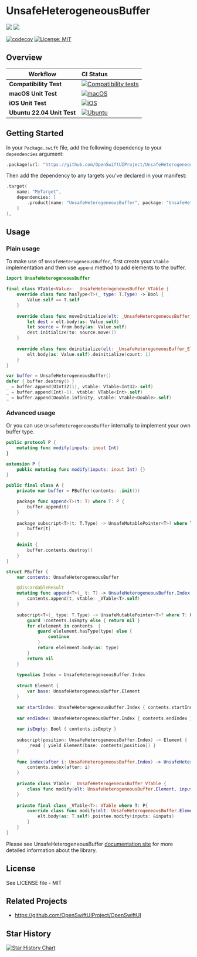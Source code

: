 # UnsafeHeterogeneousBuffer

[![](https://img.shields.io/endpoint?url=https%3A%2F%2Fswiftpackageindex.com%2Fapi%2Fpackages%2FOpenSwiftUIProject%2FUnsafeHeterogeneousBuffer%2Fbadge%3Ftype%3Dswift-versions)](https://swiftpackageindex.com/OpenSwiftUIProject/UnsafeHeterogeneousBuffer) [![](https://img.shields.io/endpoint?url=https%3A%2F%2Fswiftpackageindex.com%2Fapi%2Fpackages%2FOpenSwiftUIProject%2FUnsafeHeterogeneousBuffer%2Fbadge%3Ftype%3Dplatforms)](https://swiftpackageindex.com/OpenSwiftUIProject/UnsafeHeterogeneousBuffer)

[![codecov](https://codecov.io/gh/OpenSwiftUIProject/UnsafeHeterogeneousBuffer/graph/badge.svg?token=VDKQVOP20I)](https://codecov.io/gh/OpenSwiftUIProject/UnsafeHeterogeneousBuffer) [![License: MIT](https://img.shields.io/badge/License-MIT-blue.svg)](https://opensource.org/license/mit)

## Overview

| **Workflow** | **CI Status** |
|-|:-|
| **Compatibility Test** | [![Compatibility tests](https://github.com/OpenSwiftUIProject/UnsafeHeterogeneousBuffer/actions/workflows/compatibility_tests.yml/badge.svg)](https://github.com/OpenSwiftUIProject/UnsafeHeterogeneousBuffer/actions/workflows/compatibility_tests.yml) |
| **macOS Unit Test** | [![macOS](https://github.com/OpenSwiftUIProject/UnsafeHeterogeneousBuffer/actions/workflows/macos.yml/badge.svg)](https://github.com/OpenSwiftUIProject/UnsafeHeterogeneousBuffer/actions/workflows/macos.yml) |
| **iOS Unit Test** | [![iOS](https://github.com/OpenSwiftUIProject/UnsafeHeterogeneousBuffer/actions/workflows/ios.yml/badge.svg)](https://github.com/OpenSwiftUIProject/UnsafeHeterogeneousBuffer/actions/workflows/ios.yml) |
| **Ubuntu 22.04 Unit Test** | [![Ubuntu](https://github.com/OpenSwiftUIProject/UnsafeHeterogeneousBuffer/actions/workflows/ubuntu.yml/badge.svg)](https://github.com/OpenSwiftUIProject/UnsafeHeterogeneousBuffer/actions/workflows/ubuntu.yml) |

## Getting Started

In your `Package.swift` file, add the following dependency to your `dependencies` argument:

```swift
.package(url: "https://github.com/OpenSwiftUIProject/UnsafeHeterogeneousBuffer.git", from: "0.1.0"),
```

Then add the dependency to any targets you've declared in your manifest:

```swift
.target(
    name: "MyTarget", 
    dependencies: [
        .product(name: "UnsafeHeterogeneousBuffer", package: "UnsafeHeterogeneousBuffer"),
    ]
),
```

## Usage

### Plain usage

To make use of `UnsafeHeterogeneousBuffer`, first create your `VTable` implementation and then
use `append` method to add elements to the buffer.

```swift
import UnsafeHeterogeneousBuffer

final class VTable<Value>: _UnsafeHeterogeneousBuffer_VTable {
    override class func hasType<T>(_ type: T.Type) -> Bool {
        Value.self == T.self
    }
    
    override class func moveInitialize(elt: _UnsafeHeterogeneousBuffer_Element, from: _UnsafeHeterogeneousBuffer_Element) {
        let dest = elt.body(as: Value.self)
        let source = from.body(as: Value.self)
        dest.initialize(to: source.move())
    }
    
    override class func deinitialize(elt: _UnsafeHeterogeneousBuffer_Element) {
        elt.body(as: Value.self).deinitialize(count: 1)
    }
}

var buffer = UnsafeHeterogeneousBuffer()
defer { buffer.destroy() }      
_ = buffer.append(UInt32(1), vtable: VTable<Int32>.self)
_ = buffer.append(Int(-1), vtable: VTable<Int>.self)
_ = buffer.append(Double.infinity, vtable: VTable<Double>.self)
```

### Advanced usage

Or you can use `UnsafeHeterogeneousBuffer` internally to implement your own buffer type.

```swift
public protocol P {
    mutating func modify(inputs: inout Int)
}

extension P {
    public mutating func modify(inputs: inout Int) {}
}

public final class A {
    private var buffer = PBuffer(contents: .init())

    package func append<T>(t: T) where T: P {
        buffer.append(t)
    }
    
    package subscript<T>(t: T.Type) -> UnsafeMutablePointer<T>? where T: P {
        buffer[t]
    }

    deinit {
        buffer.contents.destroy()
    }
}

struct PBuffer {
    var contents: UnsafeHeterogeneousBuffer

    @discardableResult
    mutating func append<T>(_ t: T) -> UnsafeHeterogeneousBuffer.Index where T: P {
        contents.append(t, vtable: _VTable<T>.self)
    }
    
    subscript<T>(_ type: T.Type) -> UnsafeMutablePointer<T>? where T: P {
        guard !contents.isEmpty else { return nil }
        for elelement in contents  {
            guard elelement.hasType(type) else {
                continue
            }
            return elelement.body(as: type)
        }
        return nil
    }
    
    typealias Index = UnsafeHeterogeneousBuffer.Index
    
    struct Element {
        var base: UnsafeHeterogeneousBuffer.Element
    }

    var startIndex: UnsafeHeterogeneousBuffer.Index { contents.startIndex }
    
    var endIndex: UnsafeHeterogeneousBuffer.Index { contents.endIndex }
    
    var isEmpty: Bool { contents.isEmpty }
    
    subscript(position: UnsafeHeterogeneousBuffer.Index) -> Element {
        _read { yield Element(base: contents[position]) }
    }
    
    func index(after i: UnsafeHeterogeneousBuffer.Index) -> UnsafeHeterogeneousBuffer.Index {
        contents.index(after: i)
    }
    
    private class VTable: _UnsafeHeterogeneousBuffer_VTable {
        class func modify(elt: UnsafeHeterogeneousBuffer.Element, inputs: inout Int) {}
    }
    
    private final class _VTable<T>: VTable where T: P{
        override class func modify(elt: UnsafeHeterogeneousBuffer.Element, inputs: inout Int) {
            elt.body(as: T.self).pointee.modify(inputs: &inputs)
        }
    }
}
```

Please see UnsafeHeterogeneousBuffer [documentation site](https://swiftpackageindex.com/OpenSwiftUIProject/UnsafeHeterogeneousBuffer/main/documentation/unsafeheterogeneousbuffer)
for more detailed information about the library.

## License

See LICENSE file - MIT

## Related Projects

- https://github.com/OpenSwiftUIProject/OpenSwiftUI

## Star History

<a href="https://star-history.com/#OpenSwiftUIProject/UnsafeHeterogeneousBuffer&Date">
  <picture>
    <source media="(prefers-color-scheme: dark)" srcset="https://api.star-history.com/svg?repos=OpenSwiftUIProject/UnsafeHeterogeneousBuffer&type=Date&theme=dark" />
    <source media="(prefers-color-scheme: light)" srcset="https://api.star-history.com/svg?repos=OpenSwiftUIProject/UnsafeHeterogeneousBuffer&type=Date" />
    <img alt="Star History Chart" src="https://api.star-history.com/svg?repos=OpenSwiftUIProject/UnsafeHeterogeneousBuffer&type=Date" />
  </picture>
</a>
